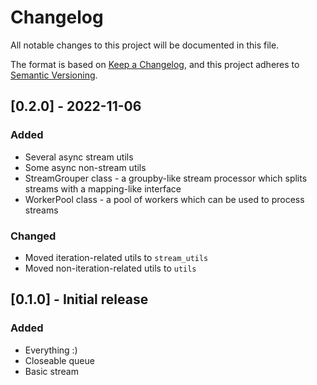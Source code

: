 # Changelog

All notable changes to this project will be documented in this file.

The format is based on [Keep a Changelog](https://keepachangelog.com/en/1.0.0/),
and this project adheres to [Semantic Versioning](https://semver.org/spec/v2.0.0.html).



## [0.2.0] - 2022-11-06

### Added

- Several async stream utils
- Some async non-stream utils
- StreamGrouper class - a groupby-like stream processor which splits streams with a mapping-like interface
- WorkerPool class - a pool of workers which can be used to process streams

### Changed

- Moved iteration-related utils to `stream_utils`
- Moved non-iteration-related utils to `utils`

## [0.1.0] - Initial release

### Added

- Everything :)
- Closeable queue
- Basic stream
